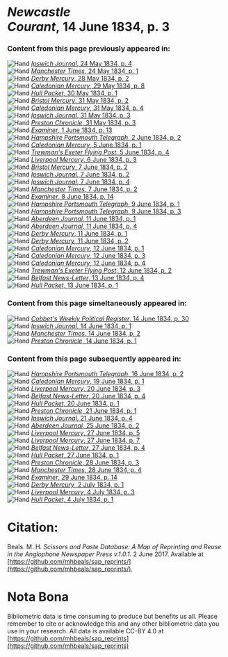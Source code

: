 # *Newcastle Courant*, 14 June 1834, p. 3  
  
### Content from this page previously appeared in:  
![Hand](http://scissorsandpaste.net/wp-content/uploads/2017/06/smallhandpointer.png) [*Ipswich Journal*, 24 May 1834, p. 4](https://mhbeals.github.io/sap_html/Ipswich-Journal/Ipswich-Journal-24-May-1834-p-4)  
![Hand](http://scissorsandpaste.net/wp-content/uploads/2017/06/smallhandpointer.png) [*Manchester Times*, 24 May 1834, p. 1](https://mhbeals.github.io/sap_html/Manchester-Times/Manchester-Times-24-May-1834-p-1)  
![Hand](http://scissorsandpaste.net/wp-content/uploads/2017/06/smallhandpointer.png) [*Derby Mercury*, 28 May 1834, p. 2](https://mhbeals.github.io/sap_html/Derby-Mercury/Derby-Mercury-28-May-1834-p-2)  
![Hand](http://scissorsandpaste.net/wp-content/uploads/2017/06/smallhandpointer.png) [*Caledonian Mercury*, 29 May 1834, p. 8](https://mhbeals.github.io/sap_html/Caledonian-Mercury/Caledonian-Mercury-29-May-1834-p-8)  
![Hand](http://scissorsandpaste.net/wp-content/uploads/2017/06/smallhandpointer.png) [*Hull Packet*, 30 May 1834, p. 1](https://mhbeals.github.io/sap_html/Hull-Packet/Hull-Packet-30-May-1834-p-1)  
![Hand](http://scissorsandpaste.net/wp-content/uploads/2017/06/smallhandpointer.png) [*Bristol Mercury*, 31 May 1834, p. 2](https://mhbeals.github.io/sap_html/Bristol-Mercury/Bristol-Mercury-31-May-1834-p-2)  
![Hand](http://scissorsandpaste.net/wp-content/uploads/2017/06/smallhandpointer.png) [*Caledonian Mercury*, 31 May 1834, p. 4](https://mhbeals.github.io/sap_html/Caledonian-Mercury/Caledonian-Mercury-31-May-1834-p-4)  
![Hand](http://scissorsandpaste.net/wp-content/uploads/2017/06/smallhandpointer.png) [*Ipswich Journal*, 31 May 1834, p. 3](https://mhbeals.github.io/sap_html/Ipswich-Journal/Ipswich-Journal-31-May-1834-p-3)  
![Hand](http://scissorsandpaste.net/wp-content/uploads/2017/06/smallhandpointer.png) [*Preston Chronicle*, 31 May 1834, p. 3](https://mhbeals.github.io/sap_html/Preston-Chronicle/Preston-Chronicle-31-May-1834-p-3)  
![Hand](http://scissorsandpaste.net/wp-content/uploads/2017/06/smallhandpointer.png) [*Examiner*, 1 June 1834, p. 13](https://mhbeals.github.io/sap_html/Examiner/Examiner-1-June-1834-p-13)  
![Hand](http://scissorsandpaste.net/wp-content/uploads/2017/06/smallhandpointer.png) [*Hampshire Portsmouth Telegraph*, 2 June 1834, p. 2](https://mhbeals.github.io/sap_html/Hampshire-Portsmouth-Telegraph/Hampshire-Portsmouth-Telegraph-2-June-1834-p-2)  
![Hand](http://scissorsandpaste.net/wp-content/uploads/2017/06/smallhandpointer.png) [*Caledonian Mercury*, 5 June 1834, p. 1](https://mhbeals.github.io/sap_html/Caledonian-Mercury/Caledonian-Mercury-5-June-1834-p-1)  
![Hand](http://scissorsandpaste.net/wp-content/uploads/2017/06/smallhandpointer.png) [*Trewman's Exeter Flying Post*, 5 June 1834, p. 4](https://mhbeals.github.io/sap_html/Trewman's-Exeter-Flying-Post/Trewman's-Exeter-Flying-Post-5-June-1834-p-4)  
![Hand](http://scissorsandpaste.net/wp-content/uploads/2017/06/smallhandpointer.png) [*Liverpool Mercury*, 6 June 1834, p. 3](https://mhbeals.github.io/sap_html/Liverpool-Mercury/Liverpool-Mercury-6-June-1834-p-3)  
![Hand](http://scissorsandpaste.net/wp-content/uploads/2017/06/smallhandpointer.png) [*Bristol Mercury*, 7 June 1834, p. 2](https://mhbeals.github.io/sap_html/Bristol-Mercury/Bristol-Mercury-7-June-1834-p-2)  
![Hand](http://scissorsandpaste.net/wp-content/uploads/2017/06/smallhandpointer.png) [*Ipswich Journal*, 7 June 1834, p. 2](https://mhbeals.github.io/sap_html/Ipswich-Journal/Ipswich-Journal-7-June-1834-p-2)  
![Hand](http://scissorsandpaste.net/wp-content/uploads/2017/06/smallhandpointer.png) [*Ipswich Journal*, 7 June 1834, p. 4](https://mhbeals.github.io/sap_html/Ipswich-Journal/Ipswich-Journal-7-June-1834-p-4)  
![Hand](http://scissorsandpaste.net/wp-content/uploads/2017/06/smallhandpointer.png) [*Manchester Times*, 7 June 1834, p. 2](https://mhbeals.github.io/sap_html/Manchester-Times/Manchester-Times-7-June-1834-p-2)  
![Hand](http://scissorsandpaste.net/wp-content/uploads/2017/06/smallhandpointer.png) [*Examiner*, 8 June 1834, p. 14](https://mhbeals.github.io/sap_html/Examiner/Examiner-8-June-1834-p-14)  
![Hand](http://scissorsandpaste.net/wp-content/uploads/2017/06/smallhandpointer.png) [*Hampshire Portsmouth Telegraph*, 9 June 1834, p. 1](https://mhbeals.github.io/sap_html/Hampshire-Portsmouth-Telegraph/Hampshire-Portsmouth-Telegraph-9-June-1834-p-1)  
![Hand](http://scissorsandpaste.net/wp-content/uploads/2017/06/smallhandpointer.png) [*Hampshire Portsmouth Telegraph*, 9 June 1834, p. 3](https://mhbeals.github.io/sap_html/Hampshire-Portsmouth-Telegraph/Hampshire-Portsmouth-Telegraph-9-June-1834-p-3)  
![Hand](http://scissorsandpaste.net/wp-content/uploads/2017/06/smallhandpointer.png) [*Aberdeen Journal*, 11 June 1834, p. 1](https://mhbeals.github.io/sap_html/Aberdeen-Journal/Aberdeen-Journal-11-June-1834-p-1)  
![Hand](http://scissorsandpaste.net/wp-content/uploads/2017/06/smallhandpointer.png) [*Aberdeen Journal*, 11 June 1834, p. 4](https://mhbeals.github.io/sap_html/Aberdeen-Journal/Aberdeen-Journal-11-June-1834-p-4)  
![Hand](http://scissorsandpaste.net/wp-content/uploads/2017/06/smallhandpointer.png) [*Derby Mercury*, 11 June 1834, p. 1](https://mhbeals.github.io/sap_html/Derby-Mercury/Derby-Mercury-11-June-1834-p-1)  
![Hand](http://scissorsandpaste.net/wp-content/uploads/2017/06/smallhandpointer.png) [*Derby Mercury*, 11 June 1834, p. 2](https://mhbeals.github.io/sap_html/Derby-Mercury/Derby-Mercury-11-June-1834-p-2)  
![Hand](http://scissorsandpaste.net/wp-content/uploads/2017/06/smallhandpointer.png) [*Caledonian Mercury*, 12 June 1834, p. 1](https://mhbeals.github.io/sap_html/Caledonian-Mercury/Caledonian-Mercury-12-June-1834-p-1)  
![Hand](http://scissorsandpaste.net/wp-content/uploads/2017/06/smallhandpointer.png) [*Caledonian Mercury*, 12 June 1834, p. 3](https://mhbeals.github.io/sap_html/Caledonian-Mercury/Caledonian-Mercury-12-June-1834-p-3)  
![Hand](http://scissorsandpaste.net/wp-content/uploads/2017/06/smallhandpointer.png) [*Caledonian Mercury*, 12 June 1834, p. 4](https://mhbeals.github.io/sap_html/Caledonian-Mercury/Caledonian-Mercury-12-June-1834-p-4)  
![Hand](http://scissorsandpaste.net/wp-content/uploads/2017/06/smallhandpointer.png) [*Trewman's Exeter Flying Post*, 12 June 1834, p. 2](https://mhbeals.github.io/sap_html/Trewman's-Exeter-Flying-Post/Trewman's-Exeter-Flying-Post-12-June-1834-p-2)  
![Hand](http://scissorsandpaste.net/wp-content/uploads/2017/06/smallhandpointer.png) [*Belfast News-Letter*, 13 June 1834, p. 4](https://mhbeals.github.io/sap_html/Belfast-News-Letter/Belfast-News-Letter-13-June-1834-p-4)  
![Hand](http://scissorsandpaste.net/wp-content/uploads/2017/06/smallhandpointer.png) [*Hull Packet*, 13 June 1834, p. 1](https://mhbeals.github.io/sap_html/Hull-Packet/Hull-Packet-13-June-1834-p-1)  
  
### Content from this page simeltaneously appeared in:  
![Hand](http://scissorsandpaste.net/wp-content/uploads/2017/06/smallhandpointer.png) [*Cobbet's Weekly Political Register*, 14 June 1834, p. 30](https://mhbeals.github.io/sap_html/Cobbet's-Weekly-Political-Register/Cobbet's-Weekly-Political-Register-14-June-1834-p-30)  
![Hand](http://scissorsandpaste.net/wp-content/uploads/2017/06/smallhandpointer.png) [*Ipswich Journal*, 14 June 1834, p. 1](https://mhbeals.github.io/sap_html/Ipswich-Journal/Ipswich-Journal-14-June-1834-p-1)  
![Hand](http://scissorsandpaste.net/wp-content/uploads/2017/06/smallhandpointer.png) [*Manchester Times*, 14 June 1834, p. 2](https://mhbeals.github.io/sap_html/Manchester-Times/Manchester-Times-14-June-1834-p-2)  
![Hand](http://scissorsandpaste.net/wp-content/uploads/2017/06/smallhandpointer.png) [*Preston Chronicle*, 14 June 1834, p. 1](https://mhbeals.github.io/sap_html/Preston-Chronicle/Preston-Chronicle-14-June-1834-p-1)  
  
### Content from this page subsequently appeared in:  
![Hand](http://scissorsandpaste.net/wp-content/uploads/2017/06/smallhandpointer.png) [*Hampshire Portsmouth Telegraph*, 16 June 1834, p. 2](https://mhbeals.github.io/sap_html/Hampshire-Portsmouth-Telegraph/Hampshire-Portsmouth-Telegraph-16-June-1834-p-2)  
![Hand](http://scissorsandpaste.net/wp-content/uploads/2017/06/smallhandpointer.png) [*Caledonian Mercury*, 19 June 1834, p. 1](https://mhbeals.github.io/sap_html/Caledonian-Mercury/Caledonian-Mercury-19-June-1834-p-1)  
![Hand](http://scissorsandpaste.net/wp-content/uploads/2017/06/smallhandpointer.png) [*Liverpool Mercury*, 20 June 1834, p. 3](https://mhbeals.github.io/sap_html/Liverpool-Mercury/Liverpool-Mercury-20-June-1834-p-3)  
![Hand](http://scissorsandpaste.net/wp-content/uploads/2017/06/smallhandpointer.png) [*Belfast News-Letter*, 20 June 1834, p. 4](https://mhbeals.github.io/sap_html/Belfast-News-Letter/Belfast-News-Letter-20-June-1834-p-4)  
![Hand](http://scissorsandpaste.net/wp-content/uploads/2017/06/smallhandpointer.png) [*Hull Packet*, 20 June 1834, p. 1](https://mhbeals.github.io/sap_html/Hull-Packet/Hull-Packet-20-June-1834-p-1)  
![Hand](http://scissorsandpaste.net/wp-content/uploads/2017/06/smallhandpointer.png) [*Preston Chronicle*, 21 June 1834, p. 1](https://mhbeals.github.io/sap_html/Preston-Chronicle/Preston-Chronicle-21-June-1834-p-1)  
![Hand](http://scissorsandpaste.net/wp-content/uploads/2017/06/smallhandpointer.png) [*Ipswich Journal*, 21 June 1834, p. 4](https://mhbeals.github.io/sap_html/Ipswich-Journal/Ipswich-Journal-21-June-1834-p-4)  
![Hand](http://scissorsandpaste.net/wp-content/uploads/2017/06/smallhandpointer.png) [*Aberdeen Journal*, 25 June 1834, p. 2](https://mhbeals.github.io/sap_html/Aberdeen-Journal/Aberdeen-Journal-25-June-1834-p-2)  
![Hand](http://scissorsandpaste.net/wp-content/uploads/2017/06/smallhandpointer.png) [*Liverpool Mercury*, 27 June 1834, p. 5](https://mhbeals.github.io/sap_html/Liverpool-Mercury/Liverpool-Mercury-27-June-1834-p-5)  
![Hand](http://scissorsandpaste.net/wp-content/uploads/2017/06/smallhandpointer.png) [*Liverpool Mercury*, 27 June 1834, p. 7](https://mhbeals.github.io/sap_html/Liverpool-Mercury/Liverpool-Mercury-27-June-1834-p-7)  
![Hand](http://scissorsandpaste.net/wp-content/uploads/2017/06/smallhandpointer.png) [*Belfast News-Letter*, 27 June 1834, p. 4](https://mhbeals.github.io/sap_html/Belfast-News-Letter/Belfast-News-Letter-27-June-1834-p-4)  
![Hand](http://scissorsandpaste.net/wp-content/uploads/2017/06/smallhandpointer.png) [*Hull Packet*, 27 June 1834, p. 1](https://mhbeals.github.io/sap_html/Hull-Packet/Hull-Packet-27-June-1834-p-1)  
![Hand](http://scissorsandpaste.net/wp-content/uploads/2017/06/smallhandpointer.png) [*Preston Chronicle*, 28 June 1834, p. 3](https://mhbeals.github.io/sap_html/Preston-Chronicle/Preston-Chronicle-28-June-1834-p-3)  
![Hand](http://scissorsandpaste.net/wp-content/uploads/2017/06/smallhandpointer.png) [*Manchester Times*, 28 June 1834, p. 4](https://mhbeals.github.io/sap_html/Manchester-Times/Manchester-Times-28-June-1834-p-4)  
![Hand](http://scissorsandpaste.net/wp-content/uploads/2017/06/smallhandpointer.png) [*Examiner*, 29 June 1834, p. 14](https://mhbeals.github.io/sap_html/Examiner/Examiner-29-June-1834-p-14)  
![Hand](http://scissorsandpaste.net/wp-content/uploads/2017/06/smallhandpointer.png) [*Derby Mercury*, 2 July 1834, p. 1](https://mhbeals.github.io/sap_html/Derby-Mercury/Derby-Mercury-2-July-1834-p-1)  
![Hand](http://scissorsandpaste.net/wp-content/uploads/2017/06/smallhandpointer.png) [*Liverpool Mercury*, 4 July 1834, p. 3](https://mhbeals.github.io/sap_html/Liverpool-Mercury/Liverpool-Mercury-4-July-1834-p-3)  
![Hand](http://scissorsandpaste.net/wp-content/uploads/2017/06/smallhandpointer.png) [*Hull Packet*, 4 July 1834, p. 1](https://mhbeals.github.io/sap_html/Hull-Packet/Hull-Packet-4-July-1834-p-1)  


# Citation: 

Beals. M. H. *Scissors and Paste Database: A Map of Reprinting and Reuse in the Anglophone Newspaper Press v.1.0.1.* 2 June 2017. Available at [https://github.com/mhbeals/sap_reprints/](https://github.com/mhbeals/sap_reprints/). 

# Nota Bona

Bibliometric data is time consuming to produce but benefits us all. Please remember to cite or acknowledge this and any other bibliometric data you use in your research. All data is available CC-BY 4.0 at [https://github.com/mhbeals/sap_reprints](https://github.com/mhbeals/sap_reprints)